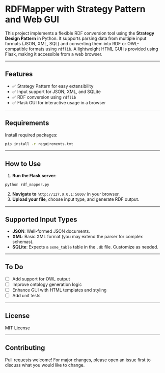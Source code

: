 # RDFMapper with Strategy Pattern and Web GUI

This project implements a flexible RDF conversion tool using the **Strategy Design Pattern** in Python. It supports parsing data from multiple input formats (JSON, XML, SQL) and converting them into RDF or OWL-compatible formats using `rdflib`. A lightweight HTML GUI is provided using Flask, making it accessible from a web browser.

---

## Features
- ✅ Strategy Pattern for easy extensibility
- ✅ Input support for JSON, XML, and SQLite
- ✅ RDF conversion using `rdflib`
- ✅ Flask GUI for interactive usage in a browser

---

## Requirements
Install required packages:
```bash
pip install -r requirements.txt
```

---

## How to Use
1. **Run the Flask server**:
```bash
python rdf_mapper.py
```
2. **Navigate to** `http://127.0.0.1:5000/` in your browser.
3. **Upload your file**, choose input type, and generate RDF output.

---

## Supported Input Types
- **JSON**: Well-formed JSON documents.
- **XML**: Basic XML format (you may extend the parser for complex schemas).
- **SQLite**: Expects a `some_table` table in the `.db` file. Customize as needed.

---

## To Do
- [ ] Add support for OWL output
- [ ] Improve ontology generation logic
- [ ] Enhance GUI with HTML templates and styling
- [ ] Add unit tests

---

## License
MIT License

---

## Contributing
Pull requests welcome! For major changes, please open an issue first to discuss what you would like to change.
